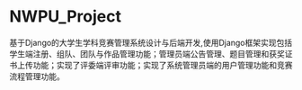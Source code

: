 # NWPU_Project
基于Django的大学生学科竞赛管理系统设计与后端开发,使用Django框架实现包括学生端注册、组队、团队与作品管理功能；管理员端公告管理、题目管理和获奖证书上传功能；实现了评委端评审功能；实现了系统管理员端的用户管理功能和竞赛流程管理功能。

